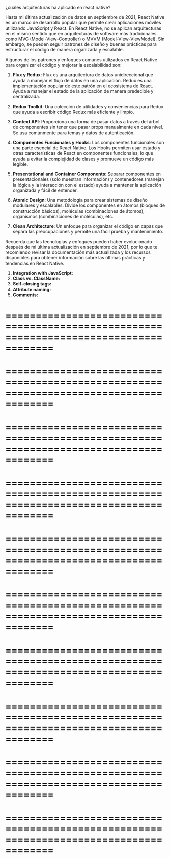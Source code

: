 
¿cuales arquitecturas ha aplicado en react native?

 
Hasta mi última actualización de datos en septiembre de 2021, React Native es un marco de desarrollo popular que permite crear aplicaciones móviles utilizando JavaScript y React. En React Native, no se aplican arquitecturas en el mismo sentido que en arquitecturas de software más tradicionales como MVC (Model-View-Controller) o MVVM (Model-View-ViewModel). Sin embargo, se pueden seguir patrones de diseño y buenas prácticas para estructurar el código de manera organizada y escalable.

Algunos de los patrones y enfoques comunes utilizados en React Native para organizar el código y mejorar la escalabilidad son:

1. **Flux y Redux**: Flux es una arquitectura de datos unidireccional que ayuda a manejar el flujo de datos en una aplicación. Redux es una implementación popular de este patrón en el ecosistema de React. Ayuda a manejar el estado de la aplicación de manera predecible y centralizada.

2. **Redux Toolkit**: Una colección de utilidades y conveniencias para Redux que ayuda a escribir código Redux más eficiente y limpio.

3. **Context API**: Proporciona una forma de pasar datos a través del árbol de componentes sin tener que pasar props manualmente en cada nivel. Se usa comúnmente para temas y datos de autenticación.

4. **Componentes Funcionales y Hooks**: Los componentes funcionales son una parte esencial de React Native. Los Hooks permiten usar estado y otras características de React en componentes funcionales, lo que ayuda a evitar la complejidad de clases y promueve un código más legible.

5. **Presentational and Container Components**: Separar componentes en presentacionales (solo muestran información) y contenedores (manejan la lógica y la interacción con el estado) ayuda a mantener la aplicación organizada y fácil de entender.

6. **Atomic Design**: Una metodología para crear sistemas de diseño modulares y escalables. Divide los componentes en átomos (bloques de construcción básicos), moléculas (combinaciones de átomos), organismos (combinaciones de moléculas), etc.

7. **Clean Architecture**: Un enfoque para organizar el código en capas que separa las preocupaciones y permite una fácil prueba y mantenimiento.

Recuerda que las tecnologías y enfoques pueden haber evolucionado después de mi última actualización en septiembre de 2021, por lo que te recomiendo revisar la documentación más actualizada y los recursos disponibles para obtener información sobre las últimas prácticas y tendencias en React Native.



1. **Integration with JavaScript:**
2. **Class vs. ClassName:**
3. **Self-closing tags:**
4. **Attribute naming:**
5. **Comments:**

======================================================================================
======================================================================================
======================================================================================
======================================================================================
======================================================================================
======================================================================================
======================================================================================
======================================================================================
======================================================================================
======================================================================================
======================================================================================
======================================================================================
======================================================================================
======================================================================================
======================================================================================
======================================================================================
======================================================================================
======================================================================================
======================================================================================
======================================================================================

